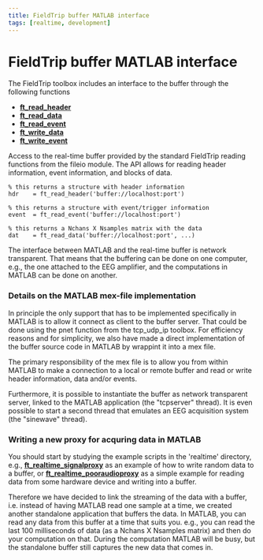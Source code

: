```yaml
---
title: FieldTrip buffer MATLAB interface
tags: [realtime, development]
---
```


# FieldTrip buffer MATLAB interface

The FieldTrip toolbox includes an interface to the buffer through the following functions

- **[ft_read_header](/reference/fileio/ft_read_header)**
- **[ft_read_data](/reference/fileio/ft_read_data)**
- **[ft_read_event](/reference/fileio/ft_read_event)**
- **[ft_write_data](/reference/fileio/ft_write_data)**
- **[ft_write_event](/reference/fileio/ft_write_event)**

Access to the real-time buffer provided by the standard FieldTrip reading functions from the fileio module. The API allows for reading header information, event information, and blocks of data.

    % this returns a structure with header information
    hdr    = ft_read_header('buffer://localhost:port')

    % this returns a structure with event/trigger information
    event  = ft_read_event('buffer://localhost:port')

    % this returns a Nchans X Nsamples matrix with the data
    dat    = ft_read_data('buffer://localhost:port', ...)

The interface between MATLAB and the real-time buffer is network transparent. That means that the buffering can be done on one computer, e.g., the one attached to the EEG amplifier, and the computations in MATLAB can be done on another.

### Details on the MATLAB mex-file implementation

In principle the only support that has to be implemented specifically in MATLAB is to allow it connect as client to the buffer server. That could be done using the pnet function from the tcp_udp_ip toolbox. For efficiency reasons and for simplicity, we also have made a direct implementation of the buffer source code in MATLAB by wrappint it into a mex file.

The primary responsibility of the mex file is to allow you from within MATLAB to make a connection to a local or remote buffer and read or write header information, data and/or events.

Furthermore, it is possible to instantiate the buffer as network transparent server, linked to the MATLAB application (the "tcpserver" thread). It is even possible to start a second thread that emulates an EEG acquisition system (the "sinewave" thread).

### Writing a new proxy for acquring data in MATLAB

You should start by studying the example scripts in the 'realtime' directory, e.g., **[ft_realtime_signalproxy](/reference/realtime/example/ft_realtime_signalproxy)** as an example of how to write random data to a buffer, or **[ft_realtime_pooraudioproxy](/reference/realtime/example/ft_realtime_pooraudioproxy)** as a simple example for reading data from some hardware device and writing into a buffer.

Therefore we have decided to link the streaming of the data with a buffer, i.e. instead of having MATLAB read one sample at a time, we created another standalone application that buffers the data. In MATLAB, you can read any data from this buffer at a time that suits you. e.g., you can read the last 100 milliseconds of data (as a Nchans X Nsamples matrix) and then do your computation on that. During the computation MATLAB will be busy, but the standalone buffer still captures the new data that comes in.
